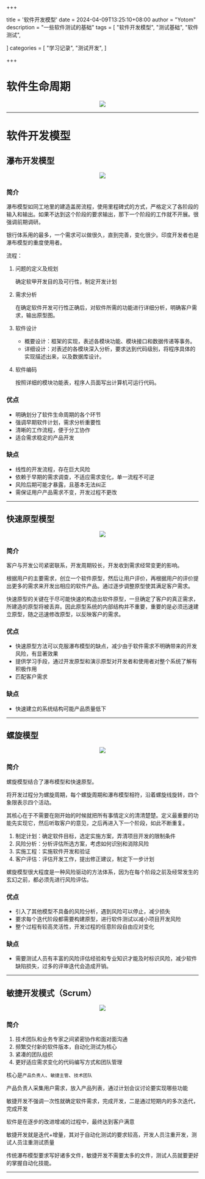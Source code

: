 +++

title = '软件开发模型'
date = 2024-04-09T13:25:10+08:00
author = "Yotom"
description = "一些软件测试的基础"
tags = [
	"软件开发模型",
    "测试基础",
    "软件测试",

]
categories = [
    "学习记录",
    "测试开发",
]

+++

# 软件生命周期

<div style="text-align: center">
    <img src="/img/software_1.png" alt"s1" style="max-width: 100%; height: auto;">
</div>

---





# 软件开发模型

## 瀑布开发模型

<div style="text-align: center">
    <img src="/img/software_2.png" alt"s2" style="max-width: 60%; height: auto;">
</div>

### 简介

瀑布模型如同工地里的建造盖房流程，使用里程碑式的方式，严格定义了各阶段的输入和输出。如果不达到这个阶段的要求输出，那下一个阶段的工作就不开展。很强调前期调研。

银行体系用的最多，一个需求可以做很久，直到完善，变化很少。印度开发者也是瀑布模型的重度使用者。

流程：

1. 问题的定义及规划

   确定软甲开发目的及可行性，制定开发计划

2. 需求分析

   在确定软件开发可行性正确后，对软件所需的功能进行详细分析，明确客户需求，输出原型图。

3. 软件设计

   + 概要设计：框架的实现，表述各模块功能、模块接口和数据传递等事务。
   + 详细设计：对表述的各模块深入分析，要求达到代码级别，将程序具体的实现描述出来，以及数据库设计。

4. 软件编码

   按照详细的模块功能表，程序人员面写出计算机可运行代码。

### 优点

+ 明确划分了软件生命周期的各个环节
+ 强调早期软件计划，需求分析重要性
+ 清晰的工作流程，便于分工协作
+ 适合需求稳定的产品开发

### 缺点

+ 线性的开发流程，存在巨大风险
+ 依赖于早期的需求调查，不适应需求变化，单一流程不可逆
+ 风险后期可能才暴露，且基本无法纠正
+ 需保证用户产品需求不变，开发过程不更改

---

## 快速原型模型

<div style="text-align: center">
    <img src="/img/software_3.png" alt"s3" style="max-width: 60%; height: auto;">
</div>

### 简介

客户与开发公司紧密联系，开发周期较长，开发收到需求经常变更的影响。

根据用户的主要需求，创立一个软件原型，然后让用户评价，再根据用户的评价提出更多的需求来开发出相应的软件产品。通过逐步调整原型使其满足客户需求。

快速原型的关键在于尽可能快速的构造出软件原型，一旦确定了客户的真正需求，所建造的原型将被丢弃。因此原型系统的内部结构并不重要，重要的是必须迅速建立原型，随之迅速修改原型，以反映客户的需求。



### 优点

+ 快速原型方法可以克服瀑布模型的缺点，减少由于软件需求不明确带来的开发风险，有显著效果
+ 提供学习手段，通过开发原型和演示原型对开发者和使用者对整个系统了解有积极作用
+ 匹配客户需求

### 缺点

+ 快速建立的系统结构可能产品质量低下

---

## 螺旋模型

<div style="text-align: center">
    <img src="/img/software_4.png" alt"s4" style="max-width: 80%; height: auto;">
</div>

### 简介

螺旋模型结合了瀑布模型和快速原型。

将开发过程分为螺旋周期，每个螺旋周期和瀑布模型相符，沿着螺旋线旋转，四个象限表示四个活动。

其核心在于不需要在刚开始的时候就把所有事情定义的清清楚楚。定义最重要的功能先实现它，然后听取客户的意见，之后再进入下一个阶段，如此不断重复。

1. 制定计划：确定软件目标，选定实施方案，弄清项目开发的限制条件
2. 风险分析：分析评估所选方案，考虑如何识别和消除风险
3. 实施工程：实施软件开发和验证
4. 客户评估：评估开发工作，提出修正建议，制定下一步计划

螺旋模型很大程度是一种风险驱动的方法体系，因为在每个阶段之前及经常发生的玄幻之前，都必须先进行风险评估。

### 优点

+ 引入了其他模型不具备的风险分析，遇到风险可以停止，减少损失
+ 要求每个迭代阶段都需要构建原型，进行软件测试以减小项目开发风险
+ 整个过程有较高灵活性，开发过程的任意阶段自由应对变化

### 缺点

+ 需要测试人员有丰富的风险评估经验和专业知识才能及时标识风险，减少软件缺陷损失，过多的评审迭代会造成开销。

---

## 敏捷开发模式（Scrum）

<div style="text-align: center">
    <img src="/img/software_5.png" alt"s5" style="max-width: 80%; height: auto;">
</div>

### 简介

1. 技术团队和业务专家之间紧密协作和面对面沟通
2. 频繁交付新的软件版本，自动化测试为核心
3. 紧凑的团队组织
4. 更好适应需求变化的代码编写方式和团队管理

核心是`产品负责人`、`敏捷主管`、`技术团队`

产品负责人采集用户需求，放入产品列表，通过计划会议讨论要实现哪些功能

敏捷开发不强调一次性就确定软件需求，完成开发，二是通过短期内的多次迭代，完成开发

软件是在逐步的改进增减的过程中，最终达到客户满意

敏捷开发就是迭代+增量，其对于自动化测试的要求较高，开发人员注重开发，测试人员注重测试质量

传统瀑布模型要求写好诸多文件，敏捷开发不需要太多的文件，测试人员就要更好的掌握自动化技能。

---

